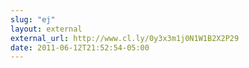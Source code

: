 ```yaml
---
slug: "ej"
layout: external
external_url: http://www.cl.ly/0y3x3m1j0N1W1B2X2P29
date: 2011-06-12T21:52:54-05:00
---
```

